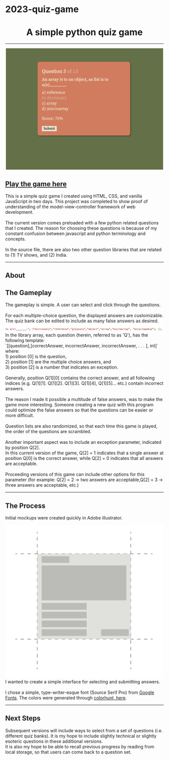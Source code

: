 # 2023-quiz-game
<h1 align="center">A simple python quiz game</h1>
<hr>
<div align="center"> <img src="readme_files/screenshot_1.png" width='500'></div>

## [Play the game here](https://yutaokkots.github.io/2023-quiz-game/)

This is a simple quiz game I created using HTML, CSS, and vanilla JavaScript in two days. This project was completed to show proof of understanding of the model-view-controller framework of web development.<br>
<br> 
The current version comes preloaded with a few python related questions that I created. The reason for choosing these questions is because of my constant confusion between javascript and python terminology and concepts. <br>
<br> 
In the source file, there are also two other question libraries that are related to (1) TV shows, and (2) India. 

<hr>

<h2>About</h2>

<h2>The Gameplay</h2>
The gameplay is simple.  A user can select and click through the questions.<br>
<br> 
For each multiple-choice question, the displayed answers are customizable. The quiz bank can be edited to include as many false answers as desired.<br>
<div align="center"> <img src="readme_files/sample_object.png" width='600'></div>
In the library array, each question (herein, referred to as 'Q'), has the following template:<br>
`[[question],[correctAnswer, incorrectAnswer, incorrectAnswer, . . . ], int]`<br>
where:<br>
1) position [0] is the question,<br>
2) position [1] are the multiple choice answers, and<br>
3) position [2] is a number that indicates an exception.<br>
<br>
Generally, position Q[1][0] contains the correct answer, and all following indices (e.g. Q[1][1]. Q[1][2]. Q[1][3]. Q[1][4], Q[1][5]... etc.) contain incorrect answers. <br>
<br> 
The reason I made it possible a multitude of false answers, was to make the game more interesting. Someone creating a new quiz with this program could optimize the false answers so that the questions can be easier or more difficult.<br> 
<br> 
Question lists are also randomized, so that each time this game is played, the order of the questions are scrambled.<br>
<br> 
Another important aspect was to include an exception parameter, indicated by position Q[2].<br>
In this current version of the game, Q[2] = 1 indicates that a single answer at position Q[0] is the correct answer, while Q[2] = 0 indicates that all answers are acceptable.<br>
<br> 
Proceeding versions of this game can include other options for this parameter (for example: Q[2] = 2 -> two answers are acceptable,Q[2] = 3 -> three answers are acceptable, etc.) <br>

<hr>

<h2>The Process</h2>

Initial mockups were created quickly in Adobe illustrator. <br>
<div align="center"> <img src="readme_files/prototype.png" width='500'></div>
I wanted to create a simple interface for selecting and submitting answers.<br>
<br> 
I chose a simple, type-writer-esque font (Source Serif Pro) from <a href="https://fonts.google.com/specimen/Source+Serif+Pro?query=source+serif">Google Fonts</a>. The colors were generated through <a href="https://colorhunt.co/palette/ede9d5e7ab9adf7857617143">colorhunt, here</a>. <br>

<hr>

<h2>Next Steps</h2>

Subsequent versions will include ways to select from a set of questions (i.e. different quiz banks). It is my hope to include slightly technical or slightly esoteric questions in these additional versions.<br>
It is also my hope to be able to recall previous progress by reading from local storage, so that users can come back to a question set. <br>

